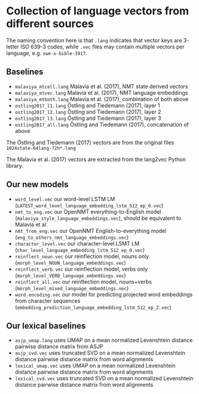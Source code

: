# Collection of language vectors from different sources

The naming convention here is that `.lang` indicates that vector keys are
3-letter ISO 639-3 codes, while `.vec` files may contain multiple vectors per
language, e.g. `swe-x-bible-1917`.

## Baselines

* `malaviya_mtcell.lang` Malavia et al. (2017), NMT state derived vectors
* `malaviya_mtvec.lang` Malavia et al. (2017), NMT language embeddings
* `malaviya_mtboth.lang` Malavia et al. (2017), combination of both above
* `ostling2017_l1.lang` Östling and Tiedemann (2017), layer 1
* `ostling2017_l2.lang` Östling and Tiedemann (2017), layer 2
* `ostling2017_l3.lang` Östling and Tiedemann (2017), layer 3
* `ostling2017_all.lang` Östling and Tiedemann (2017), concatenation of above

The Östling and Tiedemann (2017) vectors are from the original files `1024state-64lang-72h*.lang`

The Malavia et al. (2017) vectors are extracted from the lang2vec Python
library.

## Our new models

* `word_level.vec` our word-level LSTM LM (`LATEST_word_level_language_embedding_lstm_512_ep_0.vec`)
* `nmt_to_eng.vec` our OpenNMT everything-to-English model (`malaviya_style_language_embeddings.vec`), should be equivalent to Malavia et al.
* `nmt_from_eng.vec` our OpenNMT English-to-everything model (`eng_to_others_nmt_language_embeddings.vec`)
* `character_level.vec` our character-level LSMT LM (`char_level_language_embedding_lstm_512_ep_0.vec`)
* `reinflect_noun.vec` our reinflection model, nouns only (`morph_level_NOUN_language_embeddings.vec`)
* `reinflect_verb.vec` our reinflection model, verbs only (`morph_level_VERB_language_embeddings.vec`)
* `reinflect_all.vec` our reinflection model, nouns+verbs (`morph_level_mixed_language_embeddings.vec`)
* `word_encoding.vec` our model for predicting projected word embeddings from character sequences (`embedding_prediction_language_embedding_lstm_512_ep_2.vec`)

## Our lexical baselines

* `asjp_umap.lang` uses UMAP on a mean normalized Levenshtein distance pairwise distance matrix from ASJP
* `asjp_svd.vec` uses truncated SVD on a mean normalized Levenshtein distance pairwise distance matrix from word alignments
* `lexical_umap.vec` uses UMAP on a mean normalized Levenshtein distance pairwise distance matrix from word alignments
* `lexical_svd.vec` uses truncated SVD on a mean normalized Levenshtein distance pairwise distance matrix from word alignments

